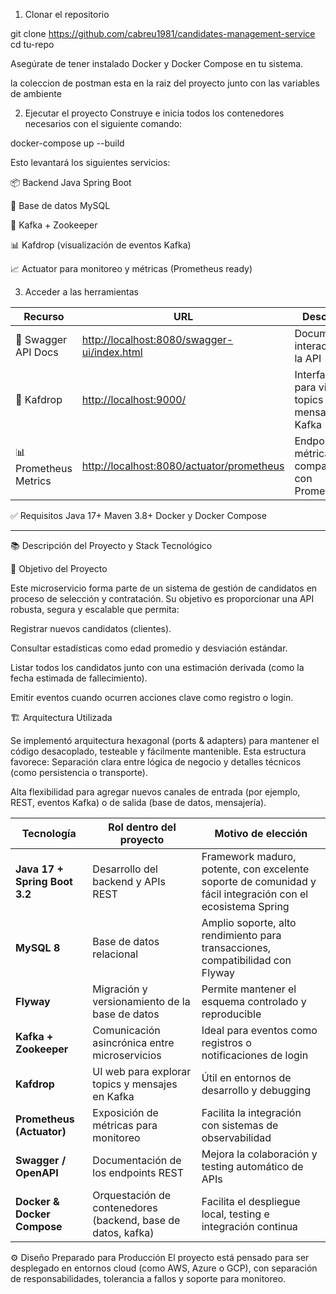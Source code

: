 1. Clonar el repositorio

git clone https://github.com/cabreu1981/candidates-management-service
cd tu-repo

Asegúrate de tener instalado Docker y Docker Compose en tu sistema.

la coleccion de postman esta en la raiz del proyecto junto con las variables de ambiente

2. Ejecutar el proyecto
Construye e inicia todos los contenedores necesarios con el siguiente comando:

docker-compose up --build

Esto levantará los siguientes servicios:

📦 Backend Java Spring Boot

🐘 Base de datos MySQL

🐳 Kafka + Zookeeper

📊 Kafdrop (visualización de eventos Kafka)

📈 Actuator para monitoreo y métricas (Prometheus ready)

3. Acceder a las herramientas

| Recurso               | URL                                                                                        | Descripción                                             |
| --------------------- | ------------------------------------------------------------------------------------------ | ------------------------------------------------------- |
| 🔧 Swagger API Docs   | [http://localhost:8080/swagger-ui/index.html](http://localhost:8080/swagger-ui/index.html) | Documentación interactiva de la API                     |
| 🧠 Kafdrop            | [http://localhost:9000/](http://localhost:9000/)                                           | Interfaz web para visualizar topics y mensajes en Kafka |
| 📊 Prometheus Metrics | [http://localhost:8080/actuator/prometheus](http://localhost:8080/actuator/prometheus)     | Endpoint de métricas compatibles con Prometheus         |


✅ Requisitos
Java 17+
Maven 3.8+
Docker y Docker Compose


-------------------------------------------------------------------------

📚 Descripción del Proyecto y Stack Tecnológico

🎯 Objetivo del Proyecto


Este microservicio forma parte de un sistema de gestión de candidatos en proceso de selección y contratación. Su objetivo es proporcionar una API robusta, segura y escalable que permita:

Registrar nuevos candidatos (clientes).

Consultar estadísticas como edad promedio y desviación estándar.

Listar todos los candidatos junto con una estimación derivada (como la fecha estimada de fallecimiento).

Emitir eventos cuando ocurren acciones clave como registro o login.

🏗️ Arquitectura Utilizada

Se implementó arquitectura hexagonal (ports & adapters) para mantener el código desacoplado, testeable y fácilmente mantenible. Esta estructura favorece:
Separación clara entre lógica de negocio y detalles técnicos (como persistencia o transporte).

Alta flexibilidad para agregar nuevos canales de entrada (por ejemplo, REST, eventos Kafka) o de salida (base de datos, mensajería).

| Tecnología                    | Rol dentro del proyecto                                      | Motivo de elección                                                                                         |
| ----------------------------- | ------------------------------------------------------------ | ---------------------------------------------------------------------------------------------------------- |
| **Java 17 + Spring Boot 3.2** | Desarrollo del backend y APIs REST                           | Framework maduro, potente, con excelente soporte de comunidad y fácil integración con el ecosistema Spring |
| **MySQL 8**                   | Base de datos relacional                                     | Amplio soporte, alto rendimiento para transacciones, compatibilidad con Flyway                             |
| **Flyway**                    | Migración y versionamiento de la base de datos               | Permite mantener el esquema controlado y reproducible                                                      |
| **Kafka + Zookeeper**         | Comunicación asincrónica entre microservicios                | Ideal para eventos como registros o notificaciones de login                                                |
| **Kafdrop**                   | UI web para explorar topics y mensajes en Kafka              | Útil en entornos de desarrollo y debugging                                                                 |
| **Prometheus (Actuator)**     | Exposición de métricas para monitoreo                        | Facilita la integración con sistemas de observabilidad                                                     |
| **Swagger / OpenAPI**         | Documentación de los endpoints REST                          | Mejora la colaboración y testing automático de APIs                                                        |
| **Docker & Docker Compose**   | Orquestación de contenedores (backend, base de datos, kafka) | Facilita el despliegue local, testing e integración continua                                               |



⚙️ Diseño Preparado para Producción
El proyecto está pensado para ser desplegado en entornos cloud (como AWS, Azure o GCP), con separación de responsabilidades, tolerancia a fallos y soporte para monitoreo.
